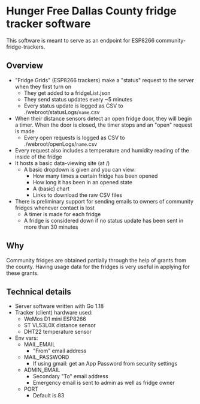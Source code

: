 # Hunger Free Dallas County fridge tracker software

This software is meant to serve as an endpoint for ESP8266 community-fridge-trackers.

## Overview

-	"Fridge Grids" (ESP8266 trackers) make a "status" request to the server when they first turn on
	-	They get added to a fridgeList.json
	-	They send status updates every ~5 minutes
	-	Every status update is logged as CSV to ./webroot/statusLogs/`name`.csv
-	When their distance sensors detect an open fridge door, they will begin a timer. When the door is closed, the timer stops and an "open" request is made
	-	Every open requests is logged as CSV to ./webroot/openLogs/`name`.csv
-	Every request also includes a temperature and humidity reading of the inside of the fridge
-	It hosts a basic data-viewing site (at /)
	-	A basic dropdown is given and you can view:
		-	How many times a certain fridge has been opened
		-	How long it has been in an opened state
		-	A (basic) chart
		-	Links to download the raw CSV files
-	There is preliminary support for sending emails to owners of community fridges whenever contact is lost
	-	A timer is made for each fridge
	-	A fridge is considered down if no status update has been sent in more than 30 minutes

## Why

Community fridges are obtained partially through the help of grants from the county. Having usage data for the fridges is very useful in applying for these grants.

## Technical details

-	Server software written with Go 1.18
-	Tracker (client) hardware used:
	-	WeMos D1 mini ESP8266
	-	ST VL53L0X distance sensor
	-	DHT22 temperature sensor
-	Env vars:
	-	MAIL_EMAIL
		-	"From" email address
	-	MAIL_PASSWORD
		-	If using gmail: get an App Password from security settings
	-	ADMIN_EMAIL
		-	Secondary "To" email address
		-	Emergency email is sent to admin as well as fridge owner
	-	PORT
		-	Default is 83
